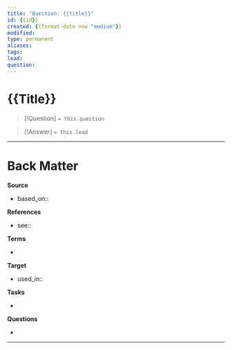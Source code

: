 ```yaml
---
title: "Question: {{title}}"
id: {{id}}
created: {{format-date now "medium"}}
modified:
type: permanent
aliases:
tags:
lead:
question:
---
```

# {{Title}}

<!-- Detailed question from "lead"-key  in properties section -->

> [!Question]
> `= this.question`

<!-- Answer the detailed question  -->
> [!Answer]
> `= this.lead`


---
# Back Matter

**Source**
<!-- Always keep a link to the source- --> 
- based_on::

**References**
<!-- Links to pages not referenced in the content.-->
- see:: 

**Terms**
<!-- Links to definition pages. -->
- 

**Target**
<!-- Link to project note or externaly published content. -->
- used_in::

**Tasks**
<!-- What remains to be done with this note? --> 
- 

**Questions**
<!-- What remains for you to consider? --> 
- 

---
